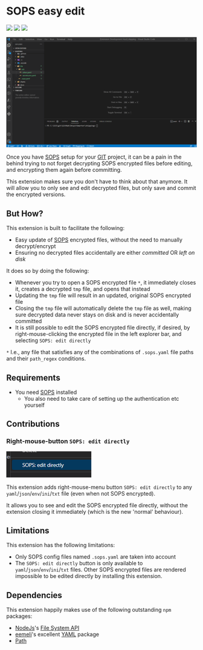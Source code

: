 # SOPS easy edit

[![](https://vsmarketplacebadge.apphb.com/version-short/shipitsmarter.sops-edit.svg)](https://marketplace.visualstudio.com/items?itemName=shipitsmarter.sops-edit)
[![](https://vsmarketplacebadge.apphb.com/installs-short/shipitsmarter.sops-edit.svg)](https://marketplace.visualstudio.com/items?itemName=shipitsmarter.sops-edit)
[![](https://vsmarketplacebadge.apphb.com/rating-short/shipitsmarter.sops-edit.svg)](https://marketplace.visualstudio.com/items?itemName=shipitsmarter.sops-edit)

![SOPS edit use gif](https://raw.githubusercontent.com/shipitsmarter/vscode-sops-edit/main/img/sops_edit_use_gif.gif)

Once you have [SOPS](https://github.com/mozilla/sops) setup for your [GIT](https://git-scm.com/) project, it can be a pain in the behind trying to not forget decrypting SOPS encrypted files before editing, and encrypting them again before committing.

This extension makes sure you don't have to think about that anymore. It will allow you to only see and edit decrypted files, but only save and commit the encrypted versions.

## But How?

This extension is built to facilitate the following:
- Easy update of [SOPS](https://github.com/mozilla/sops) encrypted files, without the need to manually decrypt/encrypt
- Ensuring no decrypted files accidentally are either _committed_ OR _left on disk_

It does so by doing the following:
- Whenever you try to open a SOPS encrypted file `*`, it immediately closes it, creates a decrypted `tmp` file, and opens that instead
- Updating the `tmp` file will result in an updated, original SOPS encrypted file
- Closing the `tmp` file will automatically delete the `tmp` file as well, making sure decrypted data never stays on disk and is never accidentally committed
- It is still possible to edit the SOPS encrypted file directly, if desired, by right-mouse-clicking the encrypted file in the left explorer bar, and selecting `SOPS: edit directly`

`*` I.e., any file that satisfies any of the combinations of `.sops.yaml` file paths and their `path_regex` conditions.

## Requirements
- You need [SOPS](https://github.com/mozilla/sops) installed
  - You also need to take care of setting up the authentication etc yourself

## Contributions

### Right-mouse-button `SOPS: edit directly`

![SOPS edit directly](https://raw.githubusercontent.com/shipitsmarter/vscode-sops-edit/main/img/sops_edit_directly.png)

This extension adds right-mouse-menu button `SOPS: edit directly` to any `yaml`/`json`/`env`/`ini`/`txt` file (even when not SOPS encrypted).

It allows you to see and edit the SOPS encrypted file directly, without the extension closing it immediately (which is the new 'normal' behaviour).

## Limitations
This extension has the following limitations:
- Only SOPS config files named `.sops.yaml` are taken into account
- The `SOPS: edit directly` button is only available to `yaml`/`json`/`env`/`ini`/`txt` files. Other SOPS encrypted files are rendered impossible to be edited directly by installing this extension.

## Dependencies
This extension happily makes use of the following outstanding `npm` packages:
- [NodeJs](https://nodejs.org/en/)'s [File System API](https://nodejs.org/api/fs.html)
- [eemeli](https://www.npmjs.com/~eemeli)'s excellent [YAML](https://www.npmjs.com/package/yaml) package
- [Path](https://www.npmjs.com/package/path)